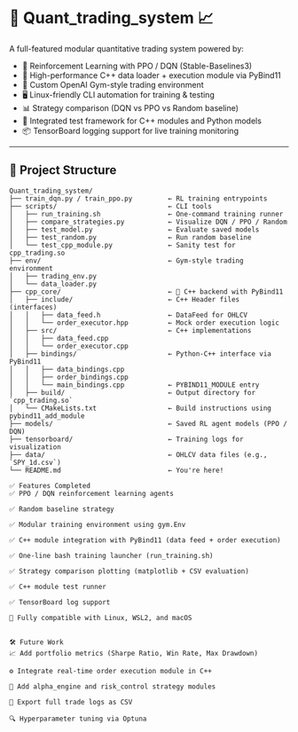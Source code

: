 # 🧠 Quant_trading_system 📈

A full-featured modular quantitative trading system powered by:

- 🤖 Reinforcement Learning with PPO / DQN (Stable-Baselines3)
- 🧠 High-performance C++ data loader + execution module via PyBind11
- 🧩 Custom OpenAI Gym-style trading environment
- 🖥️ Linux-friendly CLI automation for training & testing
- 📊 Strategy comparison (DQN vs PPO vs Random baseline)
- 🧪 Integrated test framework for C++ modules and Python models
- 📦 TensorBoard logging support for live training monitoring

---

## 📁 Project Structure

```text
Quant_trading_system/
├── train_dqn.py / train_ppo.py         ← RL training entrypoints
├── scripts/                            ← CLI tools
│   ├── run_training.sh                 ← One-command training runner
│   ├── compare_strategies.py           ← Visualize DQN / PPO / Random
│   ├── test_model.py                   ← Evaluate saved models
│   ├── test_random.py                  ← Run random baseline
│   └── test_cpp_module.py              ← Sanity test for cpp_trading.so
├── env/                                ← Gym-style trading environment
│   ├── trading_env.py
│   └── data_loader.py
├── cpp_core/                           ← 🧩 C++ backend with PyBind11
│   ├── include/                        ← C++ Header files (interfaces)
│   │   ├── data_feed.h                 ← DataFeed for OHLCV
│   │   └── order_executor.hpp          ← Mock order execution logic
│   ├── src/                            ← C++ implementations
│   │   ├── data_feed.cpp
│   │   └── order_executor.cpp
│   ├── bindings/                       ← Python-C++ interface via PyBind11
│   │   ├── data_bindings.cpp
│   │   ├── order_bindings.cpp
│   │   └── main_bindings.cpp           ← PYBIND11_MODULE entry
│   ├── build/                          ← Output directory for `cpp_trading.so`
│   └── CMakeLists.txt                  ← Build instructions using pybind11_add_module
├── models/                             ← Saved RL agent models (PPO / DQN)
├── tensorboard/                        ← Training logs for visualization
├── data/                               ← OHLCV data files (e.g., `SPY_1d.csv`)
└── README.md                           ← You're here!

✅ Features Completed
✅ PPO / DQN reinforcement learning agents

✅ Random baseline strategy

✅ Modular training environment using gym.Env

✅ C++ module integration with PyBind11 (data feed + order execution)

✅ One-line bash training launcher (run_training.sh)

✅ Strategy comparison plotting (matplotlib + CSV evaluation)

✅ C++ module test runner

✅ TensorBoard log support

🐧 Fully compatible with Linux, WSL2, and macOS


🛠️ Future Work
📈 Add portfolio metrics (Sharpe Ratio, Win Rate, Max Drawdown)

⚙️ Integrate real-time order execution module in C++

🧠 Add alpha_engine and risk_control strategy modules

📁 Export full trade logs as CSV

🔍 Hyperparameter tuning via Optuna

